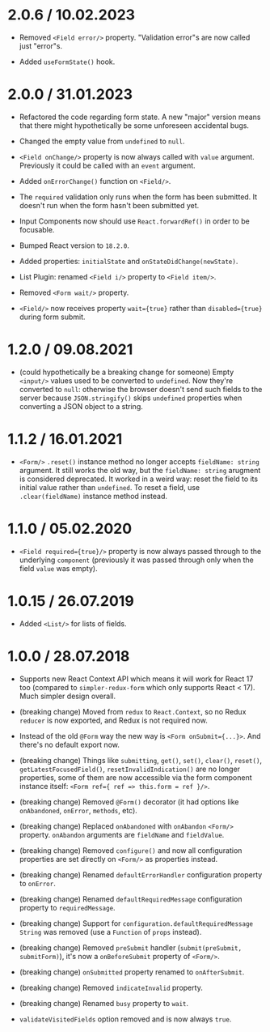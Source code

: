 <!-- pass through `required` property even when the field is not empty: maybe add some `passThroughRequiredWhenNotEmpty` configuration option. -->

2.0.6 / 10.02.2023
==================

* Removed `<Field error/>` property. "Validation error"s are now called just "error"s.

* Added `useFormState()` hook.

2.0.0 / 31.01.2023
==================

* Refactored the code regarding form state. A new "major" version means that there might hypothetically be some unforeseen accidental bugs.

* Changed the empty value from `undefined` to `null`.

* `<Field onChange/>` property is now always called with `value` argument. Previously it could be called with an `event` argument.

* Added `onErrorChange()` function on `<Field/>`.

* The `required` validation only runs when the form has been submitted. It doesn't run when the form hasn't been submitted yet.

* Input Components now should use `React.forwardRef()` in order to be focusable.

* Bumped React version to `18.2.0`.

* Added properties: `initialState` and `onStateDidChange(newState)`.

* List Plugin: renamed `<Field i/>` property to `<Field item/>`.

* Removed `<Form wait/>` property.

* `<Field/>` now receives property `wait={true}` rather than `disabled={true}` during form submit.

1.2.0 / 09.08.2021
==================

* (could hypothetically be a breaking change for someone) Empty `<input/>` values used to be converted to `undefined`. Now they're converted to `null`: otherwise the browser doesn't send such fields to the server because `JSON.stringify()` skips `undefined` properties when converting a JSON object to a string.

1.1.2 / 16.01.2021
===================

* `<Form/>` `.reset()` instance method no longer accepts `fieldName: string` argument. It still works the old way, but the `fieldName: string` arugment is considered deprecated. It worked in a weird way: reset the field to its initial value rather than `undefined`. To reset a field, use `.clear(fieldName)` instance method instead.

1.1.0 / 05.02.2020
===================

* `<Field required={true}/>` property is now always passed through to the underlying `component` (previously it was passed through only when the field `value` was empty).

1.0.15 / 26.07.2019
===================

* Added `<List/>` for lists of fields.

<!-- * `validate(name, values)` now receives a function instead of an object as the second argument: `validate(name, getValues())`. The reason is the addition of `<List/>`. -->

1.0.0 / 28.07.2018
===================

* Supports new React Context API which means it will work for React 17 too (compared to `simpler-redux-form` which only supports React < 17). Much simpler design overall.

* (breaking change) Moved from `redux` to `React.Context`, so no Redux `reducer` is now exported, and Redux is not required now.

* Instead of the old `@Form` way the new way is `<Form onSubmit={...}>`. And there's no default export now.

* (breaking change) Things like `submitting`, `get()`, `set()`, `clear()`, `reset()`, `getLatestFocusedField()`, `resetInvalidIndication()` are no longer properties, some of them are now accessible via the form component instance itself: `<Form ref={ ref => this.form = ref }/>`.

* (breaking change) Removed `@Form()` decorator (it had options like `onAbandoned`, `onError`, `methods`, etc).

* (breaking change) Replaced `onAbandoned` with `onAbandon` `<Form/>` property. `onAbandon` arguments are `fieldName` and `fieldValue`.

* (breaking change) Removed `configure()` and now all configuration properties are set directly on `<Form/>` as properties instead.

* (breaking change) Renamed `defaultErrorHandler` configuration property to `onError`.

* (breaking change) Renamed `defaultRequiredMessage` configuration property to `requiredMessage`.

* (breaking change) Support for `configuration.defaultRequiredMessage` `String` was removed (use a `Function` of `props` instead).

* (breaking change) Removed `preSubmit` handler (`submit(preSubmit, submitForm)`), it's now a `onBeforeSubmit` property of `<Form/>`.

* (breaking change) `onSubmitted` property renamed to `onAfterSubmit`.

* (breaking change) Removed `indicateInvalid` property.

* (breaking change) Renamed `busy` property to `wait`.

* `validateVisitedFields` option removed and is now always `true`.
